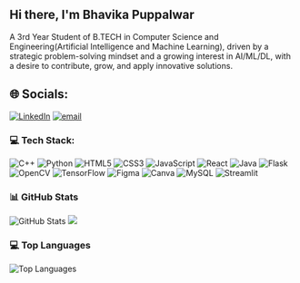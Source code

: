 ## Hi there, I'm Bhavika Puppalwar
A 3rd Year Student of B.TECH in Computer Science and Engineering(Artificial Intelligence and Machine Learning), driven by a strategic problem-solving mindset and a growing interest in AI/ML/DL, with a desire to contribute, grow, and apply innovative solutions.

## 🌐 Socials:
[![LinkedIn](https://img.shields.io/badge/LinkedIn-%230077B5.svg?logo=linkedin&logoColor=white)](www.linkedin.com/in/bhavika-puppalwar-186a962a4) [![email](https://img.shields.io/badge/Email-D14836?logo=gmail&logoColor=white)](mailto:puppalwarbhavika@gmail.com) 

### 💻 Tech Stack:
 ![C++](https://img.shields.io/badge/c++-%2300599C.svg?style=flat&logo=c%2B%2B&logoColor=white) ![Python](https://img.shields.io/badge/python-%2314354C.svg?style=flat&logo=c%2B%2B&logoColor=white)
 ![HTML5](https://img.shields.io/badge/html5-%23E34F26.svg?style=flat&logo=html5&logoColor=white)  ![CSS3](https://img.shields.io/badge/css3-%231572B6.svg?style=flat&logo=css3&logoColor=white) ![JavaScript](https://img.shields.io/badge/javascript-%23323330.svg?style=flat&logo=c%2B%2B&logoColor=white) ![React](https://img.shields.io/badge/react-%2320232a.svg?style=flat&logo=c%2B%2B&logoColor=white)  ![Java](https://img.shields.io/badge/java-%23ED8B00.svg?style=flat&logo=openjdk&logoColor=white) ![Flask](https://img.shields.io/badge/flask-%23000.svg?style=flat&logo=c%2B%2B&logoColor=white) ![OpenCV](https://img.shields.io/badge/opencv-%23white.svg?style=flat&logo=c%2B%2B&logoColor=white) ![TensorFlow](https://img.shields.io/badge/TensorFlow-%23FF6F00.svg?style=flat&logo=c%2B%2B&logoColor=white) ![Figma](https://img.shields.io/badge/figma-%23F24E1E.svg?style=flat&logo=c%2B%2B&logoColor=white) ![Canva](https://img.shields.io/badge/Canva-%2300C4CC.svg?style=flat&logo=c%2B%2B&logoColor=white) ![MySQL](https://img.shields.io/badge/mysql-4479A1.svg?style=flat&logo=c%2B%2B&logoColor=white) ![Streamlit](https://img.shields.io/badge/Streamlit-%23FE4B4B.svg?style=flat&logo=c%2B%2B&logoColor=white)

### 📊 GitHub Stats

![GitHub Stats](https://github-readme-stats.vercel.app/api?username=Bhavikaa324&show_icons=true&theme=radical)
![](https://github-readme-streak-stats.herokuapp.com/?user=Bhavikaa324&theme=dark&hide_border=false)<br/>


### 💻 Top Languages

![Top Languages](https://github-readme-stats.vercel.app/api/top-langs/?username=Bhavikaa324&layout=compact&theme=radical)




